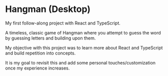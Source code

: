 # Hangman (Desktop)

My first follow-along project with React and TypeScript.

A timeless, classic game of Hangman where you attempt to guess the word by guessing letters and building upon them.

My objective with this project was to learn more about React and TypeScript and build repetition into concepts.

It is my goal to revisit this and add some personal touches/customization once my experience increases.
